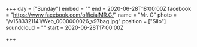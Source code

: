 +++
day = ["Sunday"]
embed = ""
end = 2020-06-28T18:00:00Z
facebook = "https://www.facebook.com/officialMR.G/"
name = "Mr. G"
photo = "/v1583321141/Web_0000000026_v97bag.jpg"
position = ["Silo"]
soundcloud = ""
start = 2020-06-28T17:00:00Z

+++

